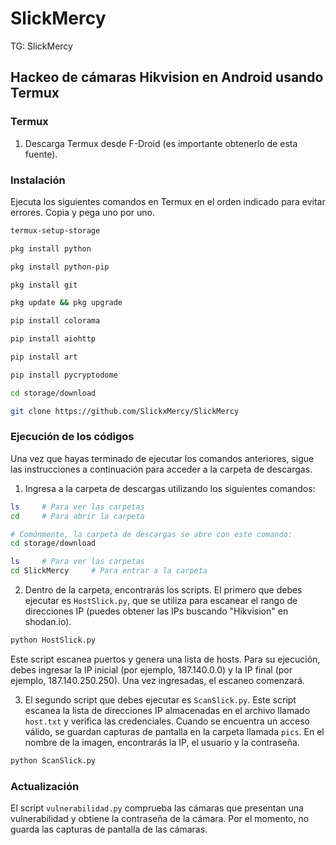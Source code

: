 # SlickMercy

TG: SlickMercy 

## Hackeo de cámaras Hikvision en Android usando Termux

### Termux 
1. Descarga Termux desde F-Droid (es importante obtenerlo de esta fuente).

### Instalación 
Ejecuta los siguientes comandos en Termux en el orden indicado para evitar errores. Copia y pega uno por uno.

```bash
termux-setup-storage

pkg install python

pkg install python-pip

pkg install git

pkg update && pkg upgrade

pip install colorama

pip install aiohttp

pip install art

pip install pycryptodome

cd storage/download

git clone https://github.com/SlickxMercy/SlickMercy
```

### Ejecución de los códigos 
Una vez que hayas terminado de ejecutar los comandos anteriores, sigue las instrucciones a continuación para acceder a la carpeta de descargas.

1. Ingresa a la carpeta de descargas utilizando los siguientes comandos:

```bash
ls     # Para ver las carpetas
cd     # Para abrir la carpeta

# Comúnmente, la carpeta de descargas se abre con este comando:
cd storage/download

ls     # Para ver las carpetas
cd SlickMercy     # Para entrar a la carpeta
```

2. Dentro de la carpeta, encontrarás los scripts. El primero que debes ejecutar es `HostSlick.py`, que se utiliza para escanear el rango de direcciones IP (puedes obtener las IPs buscando "Hikvision" en shodan.io).

```bash
python HostSlick.py
```

Este script escanea puertos y genera una lista de hosts. Para su ejecución, debes ingresar la IP inicial (por ejemplo, 187.140.0.0) y la IP final (por ejemplo, 187.140.250.250). Una vez ingresadas, el escaneo comenzará.

3. El segundo script que debes ejecutar es `ScanSlick.py`. Este script escanea la lista de direcciones IP almacenadas en el archivo llamado `host.txt` y verifica las credenciales. Cuando se encuentra un acceso válido, se guardan capturas de pantalla en la carpeta llamada `pics`. En el nombre de la imagen, encontrarás la IP, el usuario y la contraseña.

```bash
python ScanSlick.py
```

### Actualización 
El script `vulnerabilidad.py` comprueba las cámaras que presentan una vulnerabilidad y obtiene la contraseña de la cámara. Por el momento, no guarda las capturas de pantalla de las cámaras.
